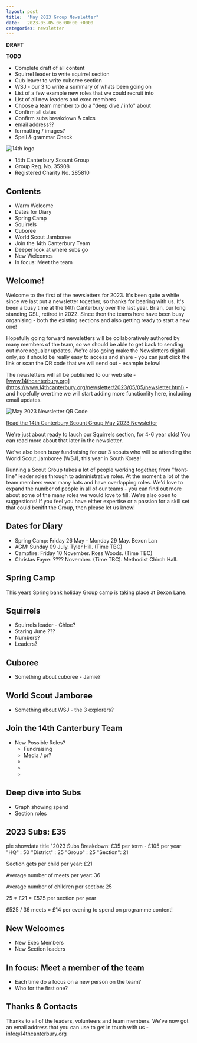```yaml
---
layout: post
title:  "May 2023 Group Newsletter"
date:   2023-05-05 06:00:00 +0000
categories: newsletter
---
```


**DRAFT**

**TODO**
- Complete draft of all content
- Squirrel leader to write squirrel section
- Cub leaver to write cuboree section 
- WSJ - our 3 to write a summary of whats been going on
- List of a few example new roles that we could recruit into 
- List of all new leaders and exec members
- Choose a team member to do a "deep dive / info" about
- Confirm all dates
- Confirm subs breakdown & calcs
- email address??
- formatting / images?
- Spell & grammar Check

![14th logo  ](/14th-logo.png "14th logo")
- 14th Canterbury Scount Group
- Group Reg. No. 35908 
- Registered Charity No. 285810

## Contents

- Warm Welcome
- Dates for Diary
- Spring Camp
- Squirrels
- Cuboree
- World Scout Jamboree
- Join the 14th Canterbury Team
- Deeper look at where subs go
- New Welcomes
- In focus: Meet the team

## Welcome!

Welcome to the first of the newsletters for 2023. It's been quite a while since we last put a newsletter together, so thanks for bearing with us. It's been a busy time at the 14th Canterbury over the last year. Brian, our long standing GSL, retired in 2022. Since then the teams here have been busy organising - both the existing sections and also getting ready to start a new one! 

Hopefully going forward newsletters will be collaboratively authored by many members of the team, so we should be able to get back to sending out more regualar updates. We're also going make the Newsletters digital only, so it should be really easy to access and share - you can just click the link or scan the QR code that we will send out - example below!

The newsletters will all be published to our web site - [www.14thcanterbury.org](https://www.14thcanterbury.org/newsletter/2023/05/05/newsletter.html) - and hopefully overtime we will start adding more functionlity here, including email updates.

![May 2023 Newsletter QR Code  ](/2023-may-newsletter-qr.png "QR code")

[Read the 14th Canterbury Scount Group May 2023 Newsletter](2023-05-05-newsletter.md)

We're just about ready to lauch our Squirrels section, for 4-6 year olds! You can read more about that later in the newsletter.  

We've also been busy fundraising for our 3 scouts who will be attending the World Scout Jamboree (WSJ), this year in South Korea! 

Running a Scout Group takes a lot of people working together, from "front-line" leader roles through to administrative roles. At the moment a lot of the team members wear many hats and have overlapping roles. We'd love to expand the number of people in all of our teams - you can find out more about some of the many roles we would love to fill. We're also open to suggestions! If you feel you have either expertise or a passion for a skill set that could benifit the Group, then please let us know!


## Dates for Diary

- Spring Camp: Friday 26 May - Monday 29 May. Bexon Lan
- AGM: Sunday 09 July. Tyler Hill. (Time TBC) 
- Campfire: Friday 10 November. Ross Woods. (Time TBC)
- Christas Fayre: ???? November. (Time TBC). Methodist Chirch Hall.

## Spring Camp

This years Spring bank holiday Group camp is taking place at Bexon Lane.  

## Squirrels

- Squirrels leader - Chloe?
- Staring June ???
- Numbers?
- Leaders?

## Cuboree

- Something about cuboree - Jamie?

## World Scout Jamboree

- Something about WSJ - the 3 explorers?

## Join the 14th Canterbury Team

- New Possible Roles?
    - Fundraising
    - Media / pr?
    - 
    -
    -


## Deep dive into Subs

- Graph showing spend
- Section roles

## 2023 Subs: £35

<div class="mermaid">
pie showdata
    title "2023 Subs Breakdown: £35 per term - £105 per year
    "HQ" : 50
    "District" : 25
    "Group" : 25
    "Section": 21
</div>

Section gets per child per year: £21

Average number of meets per year: 36

Average number of children per section: 25



25 * £21 = £525 per section per year

£525 / 36 meets = £14 per evening to spend on programme content!



## New Welcomes

- New Exec Members
- New Section leaders

## In focus: Meet a member of the team

- Each time do a focus on a new person on the team?
- Who for the first one?

## Thanks & Contacts

Thanks to all of the leaders, volunteers and team members. 
We've now got an email address that you can use to get in touch with us - info@14thcanterbury.org

  <script type="module">
    import mermaid from 'https://cdn.jsdelivr.net/npm/mermaid@10/dist/mermaid.esm.min.mjs';
    mermaid.initialize({ startOnLoad: true });
  </script>
